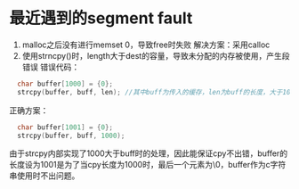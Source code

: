 # 最近遇到的segment fault
1. malloc之后没有进行memset 0，导致free时失败
  解决方案：采用calloc
2. 使用strncpy()时，length大于dest的容量，导致未分配的内存被使用，产生段错误
错误代码：
```C++
  char buffer[1000] = {0};
  strcpy(buffer, buff, len); //其中buff为传入的缓存，len为buff的长度，大于1000
```
正确方案：
```C++
  char buffer[1001] = {0};
  strcpy(buffer, buff, 1000);
```
由于strcpy内部实现了1000大于buff时的处理，因此能保证cpy不出错，buffer的长度设为1001是为了当cpy长度为1000时，最后一个元素为\0，buffer作为c字符串使用时不出问题。


